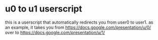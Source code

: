 # u0 to u1 userscript
this is a userscript that automatically redirects you from user0 to user1. 
as an example, it takes you from 
https://docs.google.com/presentation/u/0/
over to 
https://docs.google.com/presentation/u/1/
